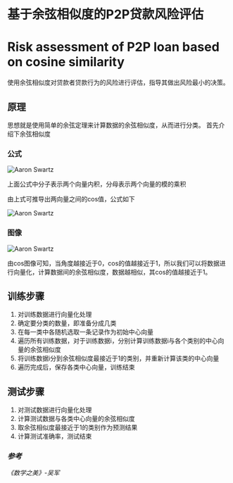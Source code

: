 # 基于余弦相似度的P2P贷款风险评估
# Risk assessment of P2P loan based on cosine similarity
使用余弦相似度对贷款者贷款行为的风险进行评估，指导其做出风险最小的决策。
## 原理
思想就是使用简单的余弦定理来计算数据的余弦相似度，从而进行分类。
首先介绍下余弦相似度
### 公式

![Aaron Swartz](https://raw.githubusercontent.com/ineedahouse/markdownPhoto/main/p2pBasedCos/COS1.png)

上面公式中分子表示两个向量内积，分母表示两个向量的模的乘积

由上式可推导出两向量之间的cos值，公式如下

![Aaron Swartz](https://github.com/ineedahouse/markdownPhoto/raw/main/p2pBasedCos/COS3.png)

### 图像

![Aaron Swartz](https://github.com/ineedahouse/markdownPhoto/raw/main/p2pBasedCos/COS2.jpg)

由cos图像可知，当角度越接近于0，cos的值越接近于1，所以我们可以将数据进行向量化，计算数据间的余弦相似度，数据越相似，其cos的值越接近于1。
## 训练步骤
1. 对训练数据进行向量化处理
2. 确定要分类的数量，即准备分成几类
3. 在每一类中各随机选取一条记录作为初始中心向量
4. 遍历所有训练数据，对于训练数据i，分别计算训练数据i与各个类别的中心向量的余弦相似度
5. 将训练数据i分到余弦相似度最接近于1的类别，并重新计算该类的中心向量
6. 遍历完成后，保存各类中心向量，训练结束
## 测试步骤
1. 对测试数据进行向量化处理
2. 计算测试数据与各类中心向量的余弦相似度
3. 取余弦相似度最接近于1的类别作为预测结果
4. 计算测试准确率，测试结束

### *参考*
_《数学之美》-吴军_

